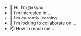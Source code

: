 - 👋 Hi, I’m @rkyad
- 👀 I’m interested in ...
- 🌱 I’m currently learning ...
- 💞️ I’m looking to collaborate on ...
- 📫 How to reach me ...

<!---
rkyad/rkyad is a ✨ special ✨ repository because its `README.md` (this file) appears on your GitHub profile.
You can click the Preview link to take a look at your changes.
--->
